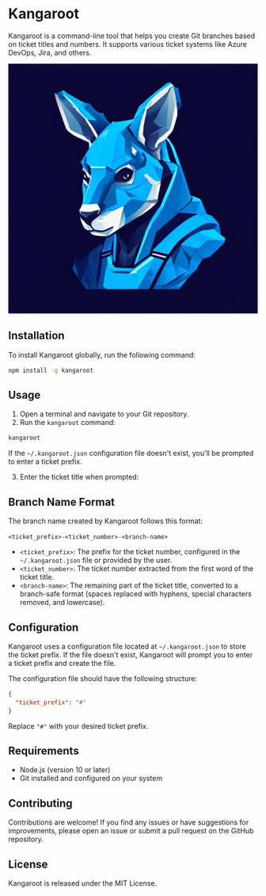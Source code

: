 # Kangaroot

Kangaroot is a command-line tool that helps you create Git branches based on ticket titles and numbers. It supports various ticket systems like Azure DevOps, Jira, and others.

![Kangaroot Logo](https://github.com/kangaroot-labs/kangaroot/blob/master/icon.png)

## Installation

To install Kangaroot globally, run the following command:

```bash
npm install -g kangaroot
```

## Usage

1. Open a terminal and navigate to your Git repository.
2. Run the `kangaroot` command:

```bash
kangaroot
```

If the `~/.kangaroot.json` configuration file doesn't exist, you'll be prompted to enter a ticket prefix.

3. Enter the ticket title when prompted:

## Branch Name Format

The branch name created by Kangaroot follows this format:

`<ticket_prefix>-<ticket_number>-<branch-name>`

- `<ticket_prefix>`: The prefix for the ticket number, configured in the `~/.kangaroot.json` file or provided by the user.
- `<ticket_number>`: The ticket number extracted from the first word of the ticket title.
- `<branch-name>`: The remaining part of the ticket title, converted to a branch-safe format (spaces replaced with hyphens, special characters removed, and lowercase).

## Configuration

Kangaroot uses a configuration file located at `~/.kangaroot.json` to store the ticket prefix. If the file doesn't exist, Kangaroot will prompt you to enter a ticket prefix and create the file.

The configuration file should have the following structure:

```json
{
  "ticket_prefix": "#"
}
```

Replace `"#"` with your desired ticket prefix.

## Requirements
- Node.js (version 10 or later)
- Git installed and configured on your system

## Contributing
Contributions are welcome! If you find any issues or have suggestions for improvements, please open an issue or submit a pull request on the GitHub repository.

## License
Kangaroot is released under the MIT License.
